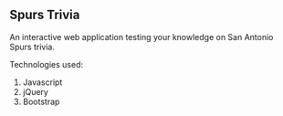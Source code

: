 Spurs Trivia
-------

An interactive web application testing your knowledge on San Antonio Spurs trivia.

Technologies used: 
1. Javascript
2. jQuery
3. Bootstrap
